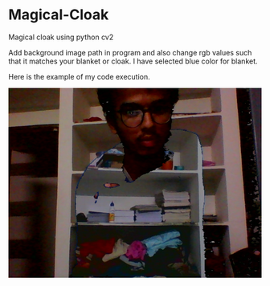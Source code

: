 # Magical-Cloak
Magical cloak using python cv2

Add background image path in program and also change rgb values such that it matches your blanket or cloak.
I have selected blue color for blanket.

Here is the example of my code execution.


![Example](https://github.com/Sreehith128/Magical-Cloak/blob/main/Magical%20Cloak_screenshot_28.09.2020.png)
